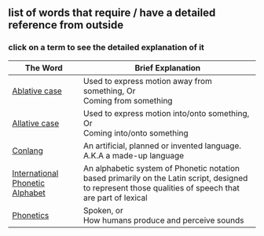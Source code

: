 ## list of words that require / have a detailed reference from outside
### click on a term to see the detailed explanation of it
|The Word |Brief Explanation |
|---|---|
|[Ablative case](https://en.wikipedia.org/wiki/Ablative_case)| Used to express motion away from something, Or<br> Coming from something|
|[Allative case](https://en.wikipedia.org/wiki/Allative_case)| Used to express motion into/onto something, Or<br> Coming into/onto something||
|[Conlang](https://en.wikipedia.org/wiki/Constructed_language)| An artificial, planned or invented language.<br> A.K.A a made-up language|
|[International Phonetic Alphabet](https://en.wikipedia.org/wiki/International_Phonetic_Alphabet) |An alphabetic system of Phonetic notation based primarily on the Latin script, designed to represent those qualities of speech that are part of lexical |
|[Phonetics](https://en.wikipedia.org/wiki/Phonetics) | Spoken, or<br> How humans produce and perceive sounds|
